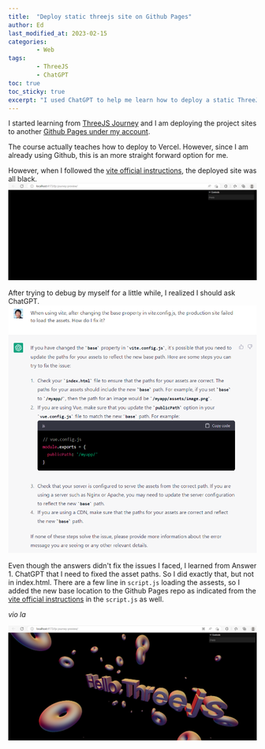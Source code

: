 ```yaml
---
title:  "Deploy static threejs site on Github Pages"
author: Ed
last_modified_at: 2023-02-15
categories:
        - Web
tags:
        - ThreeJS
        - ChatGPT
toc: true
toc_sticky: true
excerpt: "I used ChatGPT to help me learn how to deploy a static ThreeJS site correctly on Github Pages"
---
```


I started learning from [ThreeJS Journey](https://threejs-journey.com/) and I am deploying the project sites to another [Github Pages under my account](https://edwinchenyj.github.io/tjs-journey-preview/).

The course actually teaches how to deploy to Vercel. However, since I am already using Github, this is an more straight forward option for me.

However, when I followed the [vite official instructions](https://vitejs.dev/guide/static-deploy.html), the deployed site was all black.
![png](/assets/images/three-js-deploy-black.png)

After trying to debug by myself for a little while, I realized I should ask ChatGPT.
![png](/assets/images/learning-deployment-chatgpt.png)

Even though the answers didn't fix the issues I faced, I learned from Answer 1. ChatGPT that I need to fixed the asset paths. So I did exactly that, but not in index.html. 
There are a few line in `script.js` loading the assests, so I added the new base location to the Github Pages repo as indicated from the [vite official instructions](https://vitejs.dev/guide/static-deploy.html) in the `script.js` as well.

*vio la*

![png](/assets/images/three-js-deploy-success.png)